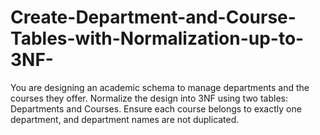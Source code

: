 # Create-Department-and-Course-Tables-with-Normalization-up-to-3NF-
 You are designing an academic schema to manage departments and the courses they offer. Normalize the design into 3NF using two tables: Departments and Courses. Ensure each course belongs to exactly one department, and department names are not duplicated.
